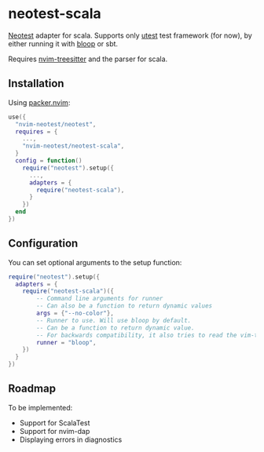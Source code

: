 # neotest-scala

[Neotest](https://github.com/rcarriga/neotest) adapter for scala. Supports only [utest](https://github.com/com-lihaoyi/utest) test framework (for now), by either running it with [bloop](https://scalacenter.github.io/bloop/) or sbt.

Requires [nvim-treesitter](https://github.com/nvim-treesitter/nvim-treesitter) and the parser for scala.

## Installation

Using [packer.nvim](https://github.com/wbthomason/packer.nvim):

```lua
use({
  "nvim-neotest/neotest",
  requires = {
    ...,
    "nvim-neotest/neotest-scala",
  }
  config = function()
    require("neotest").setup({
      ...,
      adapters = {
        require("neotest-scala"),
      }
    })
  end
})
```

## Configuration

You can set optional arguments to the setup function:

```lua
require("neotest").setup({
  adapters = {
    require("neotest-scala")({
        -- Command line arguments for runner
        -- Can also be a function to return dynamic values
        args = {"--no-color"},
        -- Runner to use. Will use bloop by default.
        -- Can be a function to return dynamic value.
        -- For backwards compatibility, it also tries to read the vim-test scala config.
        runner = "bloop",
    })
  }
})
```

## Roadmap

To be implemented:

- Support for ScalaTest
- Support for nvim-dap
- Displaying errors in diagnostics
